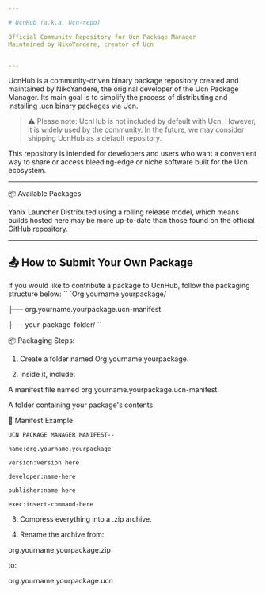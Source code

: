 ```yaml
---

# UcnHub (a.k.a. Ucn-repo)

Official Community Repository for Ucn Package Manager
Maintained by NikoYandere, creator of Ucn


---
```


UcnHub is a community-driven binary package repository created and maintained by NikoYandere, the original developer of the Ucn Package Manager. Its main goal is to simplify the process of distributing and installing .ucn binary packages via Ucn.

> ⚠️ Please note: UcnHub is not included by default with Ucn. However, it is widely used by the community. In the future, we may consider shipping UcnHub as a default repository.



This repository is intended for developers and users who want a convenient way to share or access bleeding-edge or niche software built for the Ucn ecosystem.


---

📦 Available Packages

Yanix Launcher
Distributed using a rolling release model, which means builds hosted here may be more up-to-date than those found on the official GitHub repository.



---

📤 How to Submit Your Own Package
---
If you would like to contribute a package to UcnHub, follow the packaging structure below:
``
`Org.yourname.yourpackage/

├── org.yourname.yourpackage.ucn-manifest

├── your-package-folder/
``

📦 Packaging Steps:

1. Create a folder named Org.yourname.yourpackage.


2. Inside it, include:

A manifest file named org.yourname.yourpackage.ucn-manifest.

A folder containing your package's contents.

📓 Manifest Example

```
UCN PACKAGE MANAGER MANIFEST--

name:org.yourname.yourpackage

version:version here 

developer:name-here

publisher:name here

exec:insert-command-here

```

3. Compress everything into a .zip archive.


4. Rename the archive from:

org.yourname.yourpackage.zip

to:

org.yourname.yourpackage.ucn

